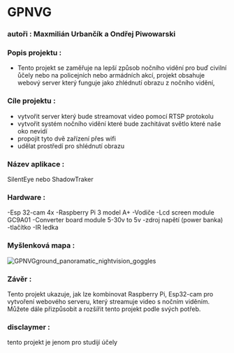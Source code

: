 # GPNVG
### autoři : Maxmilián Urbančík a Ondřej Piwowarski

### Popis projektu :
- Tento projekt se zaměřuje na lepší způsob nočního vidění pro buď civilní ůčely nebo na policejních nebo armádních akcí, projekt obsahuje webový server který funguje jako zhlédnutí obrazu z nočního vidění,


### Cíle projektu :

- vytvořit server který bude streamovat video pomocí RTSP protokolu 
- vytvořit systém nočního vidění které bude zachitávat světlo které naše oko nevidí
- propojit tyto dvě zařízení přes wifi
- udělat prostředí pro shlédnutí obrazu


### Název aplikace : 

SilentEye  nebo ShadowTraker

### Hardware :

-Esp 32-cam 4x
-Raspberry Pi 3 model A+
-Vodiče
-Lcd screen module GC9A01 
-Converter board module 5-30v to 5v
-zdroj napětí (power banka)
-tlačítko
-IR ledka


### Myšlenková mapa :


![GPNVGground_panoramatic_nightvision_goggles](https://github.com/ondrej-piwo/GPNVG/assets/172043393/4a76547b-e355-4e2d-a198-0a9d54b44d66)





### Závěr :

Tento projekt ukazuje, jak lze kombinovat Raspberry Pi, Esp32-cam pro vytvoření webového serveru, který streamuje video s nočním viděním. Můžete dále přizpůsobit a rozšířit tento projekt podle svých potřeb.




### disclaymer :
tento projekt je jenom pro studijí účely 
